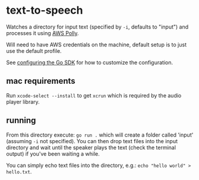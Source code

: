 # text-to-speech

Watches a directory for input text (specified by `-i`, defaults to "input") and processes it using
[AWS Polly](https://aws.amazon.com/polly/).

Will need to have AWS credentials on the machine, default setup is to just use the default profile.

See [configuring the Go SDK](https://docs.aws.amazon.com/sdk-for-go/v1/developer-guide/configuring-sdk.html) for how to
customize the configuration.

## mac requirements

Run `xcode-select --install` to get `xcrun` which is required by the audio player library.

## running

From this directory execute: `go run .` which will create a folder called 'input' (assuming `-i` not specified). You can
then drop text files into the input directory and wait until the speaker plays the text (check the terminal output) if
you've been waiting a while.

You can simply echo text files into the directory, e.g.: `echo "hello world" > hello.txt`.